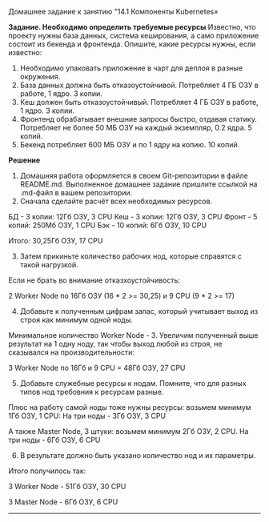Домашнее задание к занятию "14.1 Компоненты Kubernetes»  


**Задание. Необходимо определить требуемые ресурсы**
Известно, что проекту нужны база данных, система кеширования, а само приложение состоит из бекенда и фронтенда. Опишите, какие ресурсы нужны, если известно:

1. Необходимо упаковать приложение в чарт для деплоя в разные окружения. 
2. База данных должна быть отказоустойчивой. Потребляет 4 ГБ ОЗУ в работе, 1 ядро. 3 копии. 
3. Кеш должен быть отказоустойчивый. Потребляет 4 ГБ ОЗУ в работе, 1 ядро. 3 копии. 
4. Фронтенд обрабатывает внешние запросы быстро, отдавая статику. Потребляет не более 50 МБ ОЗУ на каждый экземпляр, 0.2 ядра. 5 копий. 
5. Бекенд потребляет 600 МБ ОЗУ и по 1 ядру на копию. 10 копий.

**Решение**

1. Домашняя работа оформляется в своем Git-репозитории в файле README.md. Выполненное домашнее задание пришлите ссылкой на .md-файл в вашем репозитории.
2. Сначала сделайте расчёт всех необходимых ресурсов.

БД - 3 копии: 12Гб ОЗУ, 3 CPU
Кеш - 3 копии: 12Гб ОЗУ, 3 CPU
Фронт - 5 копий: 250Мб ОЗУ, 1 CPU
Бэк - 10 копий: 6Гб ОЗУ, 10 CPU

Итого: 30,25Гб ОЗУ, 17 CPU

3. Затем прикиньте количество рабочих нод, которые справятся с такой нагрузкой.

Если не брать во внимание отказхоустойчивость:

2 Worker Node по 16Гб ОЗУ (16 * 2 >= 30,25) и 9 CPU (9 * 2 >= 17)

4. Добавьте к полученным цифрам запас, который учитывает выход из строя как минимум одной ноды. 

Минимальное количество Worker Node - 3. Увеличим полученный выше результат на 1 одну ноду, так чтобы выход любой из строя, не сказывался на производительности:

3 Worker Node по 16Гб и 9 CPU = 48Гб ОЗУ,  27 CPU

5. Добавьте служебные ресурсы к нодам. Помните, что для разных типов нод требовния к ресурсам разные. 

Плюс на работу самой ноды тоже нужны ресурсы: возьмем минимум 1Гб ОЗУ, 1 CPU: На три ноды - 3Гб ОЗУ, 3 CPU

А также Master Node, 3 штуки: возьмем минимум 2Гб ОЗУ, 2 CPU. На три ноды - 6Гб ОЗУ, 6 CPU

6. В результате должно быть указано количество нод и их параметры.

Итого получилось так:

3 Worker Node - 51Гб ОЗУ, 30 CPU

3 Master Node - 6Гб ОЗУ, 6 CPU

------
